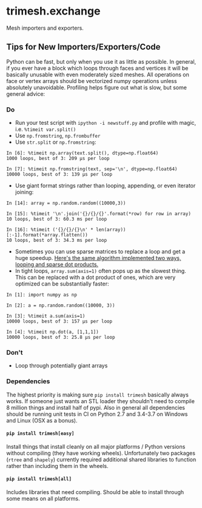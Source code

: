 trimesh.exchange
============

Mesh importers and exporters.


## Tips for New Importers/Exporters/Code

Python can be fast, but only when you use it as little as possible. In general, if you ever have a block which loops through faces and vertices it will be basically unusable with even moderately sized meshes. All operations on face or vertex arrays should be vectorized numpy operations unless absolutely unavoidable. Profiling helps figure out what is slow, but some general advice:

### Do
- Run your test script with `ipython -i newstuff.py` and profile with magic, i.e. `%timeit var.split()`
- Use `np.fromstring`, `np.frombuffer`
- Use `str.split` or `np.fromstring`:
```
In [6]: %timeit np.array(text.split(), dtype=np.float64)
1000 loops, best of 3: 209 µs per loop

In [7]: %timeit np.fromstring(text, sep='\n', dtype=np.float64)
10000 loops, best of 3: 139 µs per loop
```
- Use giant format strings rather than looping, appending, or even iterator joining:
```
In [14]: array = np.random.random((10000,3))

In [15]: %timeit '\n'.join('{}/{}/{}'.format(*row) for row in array)
10 loops, best of 3: 60.3 ms per loop

In [16]: %timeit ('{}/{}/{}\n' * len(array))[:-1].format(*array.flatten())
10 loops, best of 3: 34.3 ms per loop
```
- Sometimes you can use sparse matrices to replace a loop and get a huge speedup. [Here's the same algorithm implemented two ways, looping and sparse dot products.](https://github.com/mikedh/trimesh/blob/master/trimesh/geometry.py#L186-L203)
- In tight loops, `array.sum(axis=1)` often pops up as the slowest thing. This can be replaced with a dot product of ones, which are very optimized can be substantially faster:
```
In [1]: import numpy as np

In [2]: a = np.random.random((10000, 3))

In [3]: %timeit a.sum(axis=1)
10000 loops, best of 3: 157 µs per loop

In [4]: %timeit np.dot(a, [1,1,1])
10000 loops, best of 3: 25.8 µs per loop
```


### Don't
- Loop through potentially giant arrays


### Dependencies
The highest priority is making sure `pip install trimesh` basically always works. If someone just wants an STL loader they shouldn't need to compile 8 million things and install half of pypi. Also in general all dependencies should be running unit tests in CI on Python 2.7 and 3.4-3.7 on Windows and Linux (OSX as a bonus). 

#### `pip install trimesh[easy]` 
Install things that install cleanly on all major platforms / Python versions without compiling (they have working wheels). Unfortunately two packages (`rtree` and `shapely`) currently required additional shared libraries to function rather than including them in the wheels.

#### `pip install trimesh[all]`
Includes libraries that need compiling. Should be able to install through some means on all platforms.